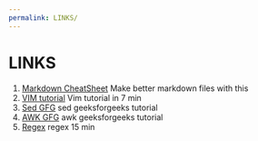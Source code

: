 ```yaml
---
permalink: LINKS/
---
```


# LINKS

1. [Markdown CheatSheet](https://github.com/adam-p/markdown-here/wiki/Markdown-Cheatsheet)
   Make better markdown files with this
2. [VIM tutorial](https://www.youtube.com/watch?v=ggSyF1SVFr4&feature=youtu.be&ab_channel=tutoriaLinux)
   Vim tutorial in 7 min
3. [Sed GFG](https://www.geeksforgeeks.org/sed-command-in-linux-unix-with-examples/)
   sed geeksforgeeks tutorial
4. [AWK GFG](https://www.geeksforgeeks.org/awk-command-unixlinux-examples/)
   awk geeksforgeeks tutorial
5. [Regex](https://www.youtube.com/watch?v=bgBWp9EIlMM&ab_channel=EngineerMan)
   regex 15 min
